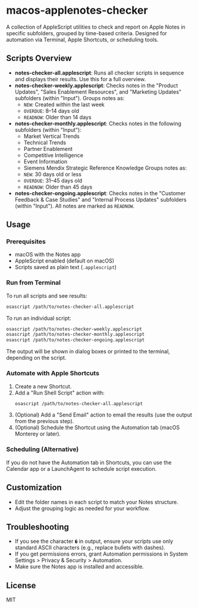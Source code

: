 # macos-applenotes-checker

A collection of AppleScript utilities to check and report on Apple Notes in specific subfolders, grouped by time-based criteria. Designed for automation via Terminal, Apple Shortcuts, or scheduling tools.

## Scripts Overview

- **notes-checker-all.applescript**: Runs all checker scripts in sequence and displays their results. Use this for a full overview.
- **notes-checker-weekly.applescript**: Checks notes in the "Product Updates", "Sales Enablement Resources", and "Marketing Updates" subfolders (within "Input"). Groups notes as:
  - `NEW`: Created within the last week
  - `OVERDUE`: 8–14 days old
  - `READNOW`: Older than 14 days
- **notes-checker-monthly.applescript**: Checks notes in the following subfolders (within "Input"):
  - Market Vertical Trends
  - Technical Trends
  - Partner Enablement
  - Competitive Intelligence
  - Event Information
  - Siemens Mendix Strategic Reference Knowledge
  Groups notes as:
  - `NEW`: 30 days old or less
  - `OVERDUE`: 31–45 days old
  - `READNOW`: Older than 45 days
- **notes-checker-ongoing.applescript**: Checks notes in the "Customer Feedback & Case Studies" and "Internal Process Updates" subfolders (within "Input"). All notes are marked as `READNOW`.

## Usage

### Prerequisites
- macOS with the Notes app
- AppleScript enabled (default on macOS)
- Scripts saved as plain text (`.applescript`)

### Run from Terminal
To run all scripts and see results:

```sh
osascript /path/to/notes-checker-all.applescript
```

To run an individual script:

```sh
osascript /path/to/notes-checker-weekly.applescript
osascript /path/to/notes-checker-monthly.applescript
osascript /path/to/notes-checker-ongoing.applescript
```

The output will be shown in dialog boxes or printed to the terminal, depending on the script.

### Automate with Apple Shortcuts
1. Create a new Shortcut.
2. Add a "Run Shell Script" action with:
   ```sh
   osascript /path/to/notes-checker-all.applescript
   ```
3. (Optional) Add a "Send Email" action to email the results (use the output from the previous step).
4. (Optional) Schedule the Shortcut using the Automation tab (macOS Monterey or later).

### Scheduling (Alternative)
If you do not have the Automation tab in Shortcuts, you can use the Calendar app or a LaunchAgent to schedule script execution.

## Customization
- Edit the folder names in each script to match your Notes structure.
- Adjust the grouping logic as needed for your workflow.

## Troubleshooting
- If you see the character `�` in output, ensure your scripts use only standard ASCII characters (e.g., replace bullets with dashes).
- If you get permissions errors, grant Automation permissions in System Settings > Privacy & Security > Automation.
- Make sure the Notes app is installed and accessible.

## License
MIT
